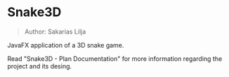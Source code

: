 # Snake3D
> Author: Sakarias Lilja

JavaFX application of a 3D snake game.

Read "Snake3D - Plan Documentation" for more
information regarding the project and its desing.
